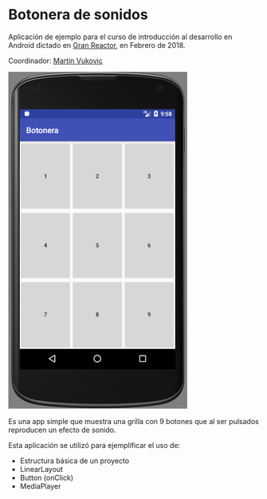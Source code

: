 # Botonera de sonidos
Aplicación de ejemplo para el curso de introducción al desarrollo en Android dictado en [Gran Reactor](https://granreactor.comg), en Febrero de 2018.

Coordinador: [Martín Vukovic](https://martin.tttdevs.com)

![](Capturas/Botonera.png)

Es una app simple que muestra una grilla con 9 botones que al ser pulsados reproducen un efecto de sonido.

Esta aplicación se utilizó para ejemplificar el uso de:

- Estructura básica de un proyecto
- LinearLayout
- Button (onClick)
- MediaPlayer